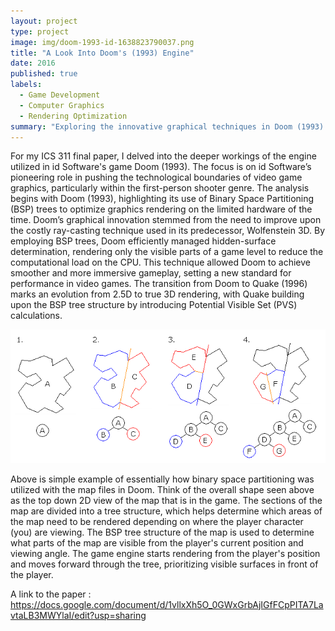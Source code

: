 ```yaml
---
layout: project
type: project
image: img/doom-1993-id-1638823790037.png
title: "A Look Into Doom's (1993) Engine"
date: 2016
published: true
labels:
  - Game Development
  - Computer Graphics
  - Rendering Optimization
summary: "Exploring the innovative graphical techniques in Doom (1993) and Quake (1996) that revolutionized real-time rendering and set new standards in video game development."
---
```


For my ICS 311 final paper, I delved into the deeper workings of the engine utilized in id Software's game Doom (1993). The focus is on id Software’s pioneering role in pushing the technological boundaries of video game graphics, particularly within the first-person shooter genre. The analysis begins with Doom (1993), highlighting its use of Binary Space Partitioning (BSP) trees to optimize graphics rendering on the limited hardware of the time. Doom’s graphical innovation stemmed from the need to improve upon the costly ray-casting technique used in its predecessor, Wolfenstein 3D. By employing BSP trees, Doom efficiently managed hidden-surface determination, rendering only the visible parts of a game level to reduce the computational load on the CPU. This technique allowed Doom to achieve smoother and more immersive gameplay, setting a new standard for performance in video games. The transition from Doom to Quake (1996) marks an evolution from 2.5D to true 3D rendering, with Quake building upon the BSP tree structure by introducing Potential Visible Set (PVS) calculations.

<img class="img-fluid" src="../img/Binary_space_partition.png">

Above is simple example of essentially how binary space partitioning was utilized with the map files in Doom. Think of the overall shape seen above as the top down 2D view of the map that is in the game. The sections of the map are divided into a tree structure, which helps determine which areas of the map need to be rendered depending on where the player character (you) are viewing. The BSP tree structure of the map is used to determine what parts of the map are visible from the player's current position and viewing angle. The game engine starts rendering from the player's position and moves forward through the tree, prioritizing visible surfaces in front of the player.

A link to the paper : https://docs.google.com/document/d/1vllxXh5O_0GWxGrbAjIGfFCpPITA7LavtaLB3MWYlaI/edit?usp=sharing
